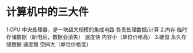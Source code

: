 # 计算机中的三大件

1.CPU
中央处理器，是一块超大规模的集成电路
负责处理数据/计算 2.内存
临时 存储数据（断电后，数据会消失）
速度快
内容小（单位价格高） 3.硬盘
永久存储数据
速度慢
空间大（单位价格低）
